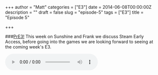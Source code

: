 +++
author = "Matt"
categories = ["E3"]
date = 2014-06-08T00:00:00Z
description = ""
draft = false
slug = "episode-5"
tags = ["E3"]
title = "Episode 5"

+++

###[PrE3!](http://files.podcast.geeksinprogress.com/files/podcasts/1/s01e05_PrE3.mp3)
This week on Sunshine and Frank we discuss Steam Early Access, before going into the games we are looking forward to seeing at the coming week's E3.

<audio controls>
  <source src="http://files.podcast.geeksinprogress.com/files/podcasts/1/s01e05_PrE3.mp3" 	type="audio/mpeg">
</audio>